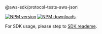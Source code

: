 @aws-sdk/protocol-tests-aws-json

[![NPM version](https://img.shields.io/npm/v/@aws-sdk/protocol-tests-aws-json/beta.svg)](https://www.npmjs.com/package/@aws-sdk/protocol-tests-aws-json)
[![NPM downloads](https://img.shields.io/npm/dm/@aws-sdk/protocol-tests-aws-json.svg)](https://www.npmjs.com/package/@aws-sdk/protocol-tests-aws-json)

For SDK usage, please step to [SDK reademe](https://github.com/aws/aws-sdk-js-v3).
